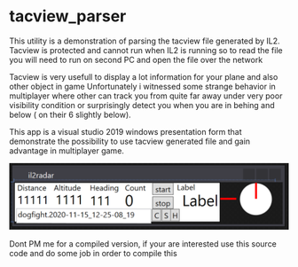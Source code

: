 # tacview_parser

This utility is a demonstration of parsing the tacview file generated by IL2. 
Tacview is protected and cannot run when IL2 is running so to read the file you will need to run on second PC and open the file over the network

Tacview is very usefull to display a lot information for your plane and also other object in game 
Unfortunately i witnessed some strange behavior in multiplayer where other can track you from quite far away under very poor visibility condition or surprisingly detect you when you are in behing and below ( on their 6 slightly below).

This app is a visual studio 2019 windows presentation form that demonstrate the possibility to use tacview generated file and gain advantage in multiplayer game.

![alt text](https://github.com/asietech/tacview_parser/blob/main/il21.png)

Dont PM me for a compiled version, if your are interested use this source code and do some job in order to compile this
